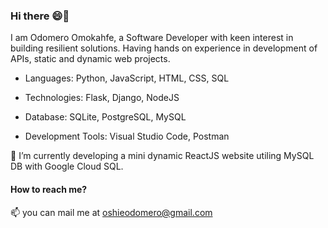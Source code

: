 ### Hi there 😄👋

I am Odomero Omokahfe, a Software Developer with keen interest in building resilient solutions.
Having hands on experience in development of APIs, static and dynamic web projects.


* Languages: Python, JavaScript, HTML, CSS, SQL

* Technologies: Flask, Django, NodeJS

* Database: SQLite, PostgreSQL, MySQL

* Development Tools: Visual Studio Code, Postman


🔭 I’m currently developing a mini dynamic ReactJS website utiling MySQL DB with Google Cloud SQL.

#### How to reach me?
📫 you can mail me at oshieodomero@gmail.com


<!--
**Odomero/Odomero** is a ✨ _special_ ✨ repository because its `README.md` (this file) appears on your GitHub profile.

Here are some ideas to get you started:

- 🔭 I’m currently working on ...
- 🌱 I’m currently learning ...
- 👯 I’m looking to collaborate on ...
- 🤔 I’m looking for help with ...
- 💬 Ask me about ...
- 📫 How to reach me: ...
- 😄 Pronouns: ...
- ⚡ Fun fact: ...
-->
